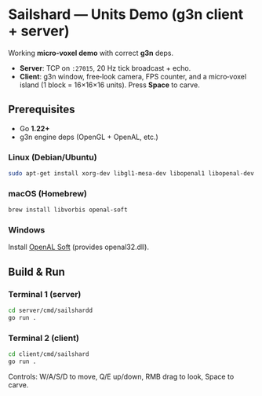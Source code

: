 # Sailshard — Units Demo (g3n client + server)

Working **micro‑voxel demo** with correct **g3n** deps.

- **Server**: TCP on `:27015`, 20 Hz tick broadcast + echo.
- **Client**: g3n window, free‑look camera, FPS counter, and a micro‑voxel island (1 block = 16×16×16 units). Press **Space** to carve.

## Prerequisites

- Go **1.22+**
- g3n engine deps (OpenGL + OpenAL, etc.)

### Linux (Debian/Ubuntu)
```bash
sudo apt-get install xorg-dev libgl1-mesa-dev libopenal1 libopenal-dev libvorbis0a libvorbis-dev libvorbisfile3
```

### macOS (Homebrew)
```bash
brew install libvorbis openal-soft
```

### Windows
Install [OpenAL Soft](https://openal-soft.org/) (provides openal32.dll).

## Build & Run

### Terminal 1 (server)
```bash
cd server/cmd/sailshardd
go run .
```

### Terminal 2 (client)
```bash
cd client/cmd/sailshard
go run .
```

Controls: W/A/S/D to move, Q/E up/down, RMB drag to look, Space to carve.
